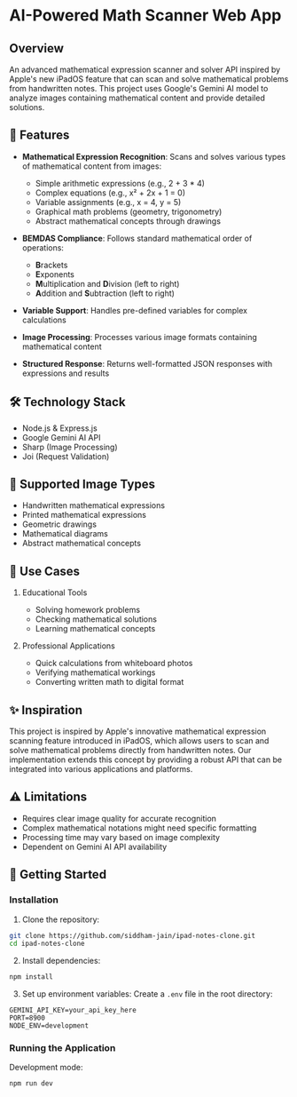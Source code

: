 # AI-Powered Math Scanner Web App

## Overview
An advanced mathematical expression scanner and solver API inspired by Apple's new iPadOS feature that can scan and solve mathematical problems from handwritten notes. This project uses Google's Gemini AI model to analyze images containing mathematical content and provide detailed solutions.

## 🌟 Features
- **Mathematical Expression Recognition**: Scans and solves various types of mathematical content from images:
  - Simple arithmetic expressions (e.g., 2 + 3 * 4)
  - Complex equations (e.g., x² + 2x + 1 = 0)
  - Variable assignments (e.g., x = 4, y = 5)
  - Graphical math problems (geometry, trigonometry)
  - Abstract mathematical concepts through drawings

- **BEMDAS Compliance**: Follows standard mathematical order of operations:
  - **B**rackets
  - **E**xponents
  - **M**ultiplication and **D**ivision (left to right)
  - **A**ddition and **S**ubtraction (left to right)

- **Variable Support**: Handles pre-defined variables for complex calculations
- **Image Processing**: Processes various image formats containing mathematical content
- **Structured Response**: Returns well-formatted JSON responses with expressions and results

## 🛠️ Technology Stack
- Node.js & Express.js
- Google Gemini AI API
- Sharp (Image Processing)
- Joi (Request Validation)

## 📸 Supported Image Types
- Handwritten mathematical expressions
- Printed mathematical expressions
- Geometric drawings
- Mathematical diagrams
- Abstract mathematical concepts

## 🎯 Use Cases
1. Educational Tools
   - Solving homework problems
   - Checking mathematical solutions
   - Learning mathematical concepts

2. Professional Applications
   - Quick calculations from whiteboard photos
   - Verifying mathematical workings
   - Converting written math to digital format

## ✨ Inspiration
This project is inspired by Apple's innovative mathematical expression scanning feature introduced in iPadOS, which allows users to scan and solve mathematical problems directly from handwritten notes. Our implementation extends this concept by providing a robust API that can be integrated into various applications and platforms.

## ⚠️ Limitations
- Requires clear image quality for accurate recognition
- Complex mathematical notations might need specific formatting
- Processing time may vary based on image complexity
- Dependent on Gemini AI API availability
## 🚀 Getting Started

### Installation
1. Clone the repository:
```bash
git clone https://github.com/siddham-jain/ipad-notes-clone.git
cd ipad-notes-clone
```

2. Install dependencies:
```bash
npm install
```

3. Set up environment variables:
Create a `.env` file in the root directory:
```env
GEMINI_API_KEY=your_api_key_here
PORT=8900
NODE_ENV=development
```

### Running the Application
Development mode:
```bash
npm run dev
```
